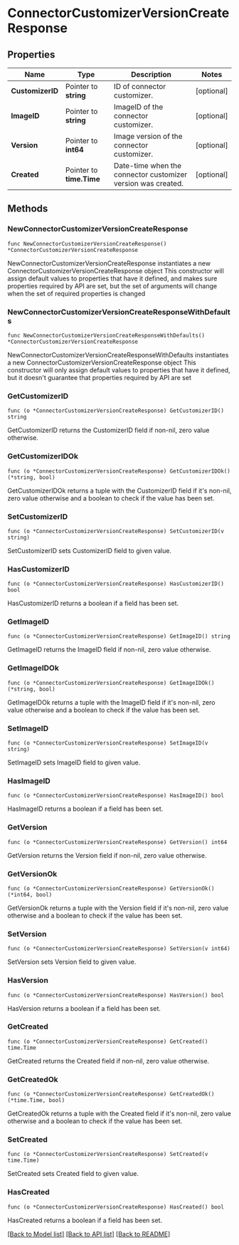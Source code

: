 # ConnectorCustomizerVersionCreateResponse

## Properties

Name | Type | Description | Notes
------------ | ------------- | ------------- | -------------
**CustomizerID** | Pointer to **string** | ID of connector customizer. | [optional] 
**ImageID** | Pointer to **string** | ImageID of the connector customizer. | [optional] 
**Version** | Pointer to **int64** | Image version of the connector customizer. | [optional] 
**Created** | Pointer to **time.Time** | Date-time when the connector customizer version was created. | [optional] 

## Methods

### NewConnectorCustomizerVersionCreateResponse

`func NewConnectorCustomizerVersionCreateResponse() *ConnectorCustomizerVersionCreateResponse`

NewConnectorCustomizerVersionCreateResponse instantiates a new ConnectorCustomizerVersionCreateResponse object
This constructor will assign default values to properties that have it defined,
and makes sure properties required by API are set, but the set of arguments
will change when the set of required properties is changed

### NewConnectorCustomizerVersionCreateResponseWithDefaults

`func NewConnectorCustomizerVersionCreateResponseWithDefaults() *ConnectorCustomizerVersionCreateResponse`

NewConnectorCustomizerVersionCreateResponseWithDefaults instantiates a new ConnectorCustomizerVersionCreateResponse object
This constructor will only assign default values to properties that have it defined,
but it doesn't guarantee that properties required by API are set

### GetCustomizerID

`func (o *ConnectorCustomizerVersionCreateResponse) GetCustomizerID() string`

GetCustomizerID returns the CustomizerID field if non-nil, zero value otherwise.

### GetCustomizerIDOk

`func (o *ConnectorCustomizerVersionCreateResponse) GetCustomizerIDOk() (*string, bool)`

GetCustomizerIDOk returns a tuple with the CustomizerID field if it's non-nil, zero value otherwise
and a boolean to check if the value has been set.

### SetCustomizerID

`func (o *ConnectorCustomizerVersionCreateResponse) SetCustomizerID(v string)`

SetCustomizerID sets CustomizerID field to given value.

### HasCustomizerID

`func (o *ConnectorCustomizerVersionCreateResponse) HasCustomizerID() bool`

HasCustomizerID returns a boolean if a field has been set.

### GetImageID

`func (o *ConnectorCustomizerVersionCreateResponse) GetImageID() string`

GetImageID returns the ImageID field if non-nil, zero value otherwise.

### GetImageIDOk

`func (o *ConnectorCustomizerVersionCreateResponse) GetImageIDOk() (*string, bool)`

GetImageIDOk returns a tuple with the ImageID field if it's non-nil, zero value otherwise
and a boolean to check if the value has been set.

### SetImageID

`func (o *ConnectorCustomizerVersionCreateResponse) SetImageID(v string)`

SetImageID sets ImageID field to given value.

### HasImageID

`func (o *ConnectorCustomizerVersionCreateResponse) HasImageID() bool`

HasImageID returns a boolean if a field has been set.

### GetVersion

`func (o *ConnectorCustomizerVersionCreateResponse) GetVersion() int64`

GetVersion returns the Version field if non-nil, zero value otherwise.

### GetVersionOk

`func (o *ConnectorCustomizerVersionCreateResponse) GetVersionOk() (*int64, bool)`

GetVersionOk returns a tuple with the Version field if it's non-nil, zero value otherwise
and a boolean to check if the value has been set.

### SetVersion

`func (o *ConnectorCustomizerVersionCreateResponse) SetVersion(v int64)`

SetVersion sets Version field to given value.

### HasVersion

`func (o *ConnectorCustomizerVersionCreateResponse) HasVersion() bool`

HasVersion returns a boolean if a field has been set.

### GetCreated

`func (o *ConnectorCustomizerVersionCreateResponse) GetCreated() time.Time`

GetCreated returns the Created field if non-nil, zero value otherwise.

### GetCreatedOk

`func (o *ConnectorCustomizerVersionCreateResponse) GetCreatedOk() (*time.Time, bool)`

GetCreatedOk returns a tuple with the Created field if it's non-nil, zero value otherwise
and a boolean to check if the value has been set.

### SetCreated

`func (o *ConnectorCustomizerVersionCreateResponse) SetCreated(v time.Time)`

SetCreated sets Created field to given value.

### HasCreated

`func (o *ConnectorCustomizerVersionCreateResponse) HasCreated() bool`

HasCreated returns a boolean if a field has been set.


[[Back to Model list]](../README.md#documentation-for-models) [[Back to API list]](../README.md#documentation-for-api-endpoints) [[Back to README]](../README.md)


